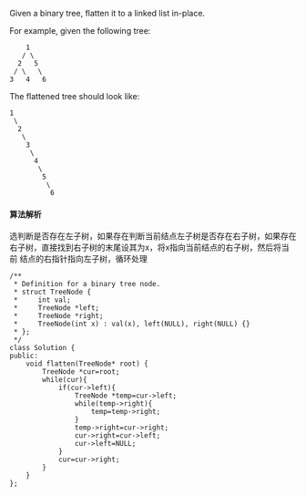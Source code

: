 Given a binary tree, flatten it to a linked list in-place.

For example, given the following tree:
```
    1
   / \
  2   5
 / \   \
3   4   6
```
The flattened tree should look like:
```
1
 \
  2
   \
    3
     \
      4
       \
        5
         \
          6
```
#### 算法解析
选判断是否存在左子树，如果存在判断当前结点左子树是否存在右子树，如果存在右子树，直接找到右子树的末尾设其为x，将x指向当前结点的右子树，然后将当前
结点的右指针指向左子树，循环处理
```
/**
 * Definition for a binary tree node.
 * struct TreeNode {
 *     int val;
 *     TreeNode *left;
 *     TreeNode *right;
 *     TreeNode(int x) : val(x), left(NULL), right(NULL) {}
 * };
 */
class Solution {
public:
    void flatten(TreeNode* root) {
        TreeNode *cur=root;
        while(cur){
            if(cur->left){
                TreeNode *temp=cur->left;
                while(temp->right){
                    temp=temp->right;
                }
                temp->right=cur->right;
                cur->right=cur->left;
                cur->left=NULL;
            }
            cur=cur->right;
        }
    }
};
```
